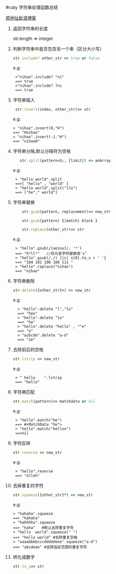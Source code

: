 #ruby 字符串处理函数总结

[原地址新浪博客](http://blog.sina.com.cn/s/blog_8184e03301013iqj.html)

1. 返回字符串的长度

    str.length => integer
    
2. 判断字符串中是否包含另一个串（区分大小写）
    ```Ruby
    str.include? other_str => true or false
    ```
    
    e.g:
    
        >"nihao".include? "ni"
        ==> true
        >"nihao".include? ?ni
        ==> true
       
3. 字符串插入

 
   ```Ruby
    str.insert(index, other_str)=> str
    ```
   
   e.g:
   
       > "nihao".insert(0,"H")
       ==> "Hnihao"
       > "nihao".insert(-1."H")
       ==> "nihaoH"
       
4. 字符串分隔,默认分隔符为空格

    ```Ruby
       str.split(pattern=$;, [limit]) => anArray
    ```
    
    e.g:
    
        > "hello world".split
        ==>[ "hello" , "world" ]
        > "hello world".split("llo")
        ==> ["he"," world"]
        
5. 字符串替换

    ```Ruby
        str.gsub(pattern, replacement)=> new_str
    ```
    ```Ruby
        str.gsub(pattern) {|match| block }
    ```
    ```Ruby
        str.replace(other_str)=> str
    ```

    e.g:

        > "hello".gsub(/[aeiou]/, '*')
        ==> "h*ll*"   //将元音字符替换成‘x’
        > "hello".gsub(/./) {|s| s[0].to_s + ' '}
        ==> "104 101 108 108 111 " 
        > "hello".replace("nihao")
        ==> "nihao"
    
6. 字符串删除

     ```Ruby
     str.delete([other_str]+) => new_str
     ```
 
     e.g:
 
         > "hello".delete "l","lo"
         ==> "heo"
         > "hello".delete "lo"
         ==> "he"
         > "hello".delete "hello" , "^e"
         ==> "e"
         > "azbcde".delete "a-d"
         ==> "ze"
     
7. 去除前后的空格

    ```Ruby
    str.lstrip => new_str
    ```
    
    e.g:
    
        > " hello    ".lstrip
        ==> "hello"
8. 字符串匹配

    ```Ruby
    str.match(pattern)=> matchdata or nil
    ```
    
    e.g:
        
        > "hello".match("he")
        ==> #<MatchData "he">
        > "hello".match("hellon")
        ==>nil
        
9. 字符反转

    ```Ruby
    str.reverse => new_str
    ```
    
    e.g:
        
        > "hello".reverse            
        ==> "olleh"
        
10. 去掉重复的字符

    ```Ruby
    str.squeeze([other_str]*) => new_str
    ```
    
    e.g:
    
        > "hahaha".squeeze
        ==> "hahaha"    
        > "hahhhha".squeeze
        ==> "haha"   #默认去除重复字符
        > "hello  world".squeeze(" ")
        ==> "hello world" #去除重复空格
        > "aaaabbbbcccdddddeee".squeeze("a-d")
        ==> "abcdeee" #去除指定范围的重复字符
        
11. 转化成数字

    ```Ruby
    str.to_i=> str 
    ```
    
    
        